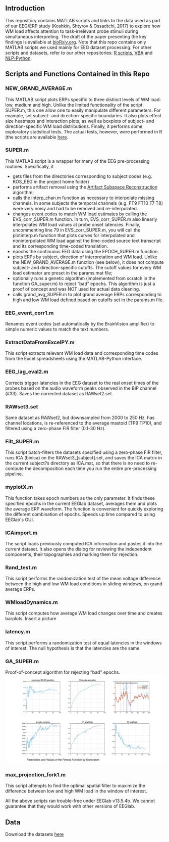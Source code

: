 ## Introduction

This repository contains MATLAB scripts and links to the data used as part of our EEG/ERP study (Koshkin, Shtyrov & Ossadtchi, 2017) to explore how WM load affects attention to task-irrelevant probe stimuli during simultaneous interpreting. The draft of the paper presenting the key findings is available at [bioRxiv.org](https://cloud.mail.ru/public/3Lon/PVvjRVfY4). Note that this repo contains only MATLAB scripts we used mainly for EEG dataset processing. For other scripts and datasets, refer to our other repositories: [R scripts](https://github.com/RomanKoshkin/R), [VBA](https://github.com/RomanKoshkin/VBA) and [NLP-Python](https://github.com/RomanKoshkin/NLP-Python).

## Scripts and Functions Contained in this Repo

### NEW_GRAND_AVERAGE.m 

This MATLAB script plots ERPs specific to three distinct levels of WM load: low, medium and high. Unlike the limited functionality of the script SUPER.m, this one allow one to easily manipulate different parameters. For example, set subject- and direction-specific boundaries. It also plots effect size heatmaps and interaction plots, as well as boxplots of subject- and direction-specific WM load distributions. Finally, it performs some exploratory statistical tests. The actual tests, however, were performed in R (the scripts are available [here](https://github.com/RomanKoshkin/R).

### SUPER.m

This MATLAB script is a wrapper for many of the EEG pre-processing routines. Specifically, it
-	gets files from the directories corresponding to subject codes (e.g. KOS_EEG in the project home folder)
-	performs artifact removal using the [Artifact Subspace Reconstruction]( https://www.google.ru/url?sa=t&rct=j&q=&esrc=s&source=web&cd=2&cad=rja&uact=8&ved=0ahUKEwjcopyLpP3VAhUJJ5oKHSRzDFkQFggvMAE&url=https%3A%2F%2Fsccn.ucsd.edu%2Feeglab%2Fplugins%2FASR.pdf&usg=AFQjCNEWMNv8JmmqhpschRTKlwo2Lffasg) algorithm;
-	calls the interp_chan.m function as necessary to interpolate missing channels. In some subjects the temporal channels (e.g. FT9 FT10 T7 T8) were very noisy and had to be removed and re-interpolated.
-	changes event codes to match WM load estimates by calling the EVS_corr_SUPER.m function. In turn, EVS_corr_SUPER.m also linearly interpolates WM load values at probe onset latencies. Finally, uncommenting line 79 in EVS_corr_SUPER.m, you will call the plotinterp.m function that plots curves for interpolated and noninterpolated WM load against the time-coded source text transcript and its corresponding time-coded translation.
-	epochs the continuous EEG data using the EPOCH_SUPER.m function.
-	plots ERPs by subject, direction of interpretation and WM load. Unlike the NEW_GRAND_AVERAGE.m function (see below), it does not compute subject- and direction-specific cutoffs. The cutoff values for every WM load estimator are preset in the params.mat file;
-	optionally runs a genetic algorithm (implemented from scratch in the function GA_super.m) to reject “bad” epochs. This algorithm is just a proof of concept and was NOT used for actual data cleaning.
-	calls grand_avg_SUPER.m to plot grand average ERPs corresponding to high and low WM load defined based on cutoffs set in the params.m file.

### EEG_event_corr1.m

Renames event codes (set automatically by the BrainVision amplifier) to simple numeric values to match the text numbers.

### ExtractDataFromExcelPY.m 

This script extracts relevant WM load data and corresponding time codes from the Excel spreadsheets using the MATLAB-Python interface.

### EEG_lag_eval2.m 

Corrects trigger latencies in the EEG dataset to the real onset times of the probes based on the audio waveform peaks observed in the BIP channel (#33). Saves the corrected dataset as RAWset2.set.

### RAWset3.set 

Same dataset as RAWset2, but downsampled from 2000 to 250 Hz, has channel locations, is re-referenced to the average mastoid (TP9 TP10), and filtered using a zero-phase FIR filter (0.1-30 Hz).

### Filt_SUPER.m

This script batch-filters the datasets specified using a zero-phase FIR filter, runs ICA (binica) on the RAWset3_[subject].set, and saves the ICA matrix in the current subject?s directory as ICA.mat, so that there is no need to re-compute the decomposition each time you run the entire pre-processing pipeline.

### myplotX.m

This function takes epoch numbers as the only parameter. It finds these specified epochs in the current EEGlab dataset, averages them and plots the average ERP waveform. The function is convenient for quickly exploring the different combination of epochs. Speeds up time compared to using EEGlab's GUI.

### ICAimport.m

The script loads previously computed ICA information and pastes it into the current dataset. It also opens the dialog for reviewing the independent components, their topographies and marking them for rejection.

### Rand_test.m

This script performs the randomization test of the mean voltage difference between the high and low WM load conditions in sliding windows, on grand average ERPs.

### WMloadDynamics.m

This script computes how average WM load changes over time and creates barplots. Insert a picture

### latency.m

This script performs a randomization test of equal latencies in the windows of interest. The null hypothesis is that the latencies are the same

### GA_SUPER.m

Proof-of-concept algorithm for rejecting “bad” epochs. ![Alt text](https://github.com/RomanKoshkin/EEG/blob/master/GA.png)

### max_projection_fork1.m

This script attempts to find the optimal spatial filter to maximize the difference between low and high WM load in the window of interest.

All the above scripts ran trouble-free under EEGlab v13.5.4b. We cannot guarantee that they would work with other versions of EEGlab.


## Data

Download the datasets [here](https://cloud.mail.ru/public/4cRw/2z7aTxQTx)
